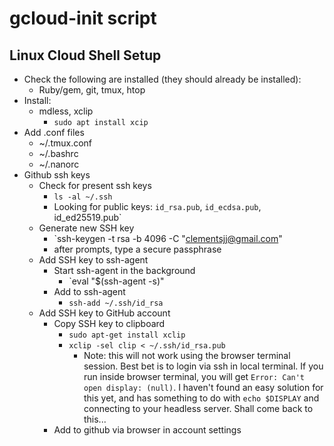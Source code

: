 # gcloud-init script

## Linux Cloud Shell Setup
- Check the following are installed (they should already be installed):
  - Ruby/gem, git, tmux, htop
- Install:
  - mdless, xclip
  	- `sudo apt install xcip`
- Add .conf files
  - ~/.tmux.conf
  - ~/.bashrc
  - ~/.nanorc
- Github ssh keys
  - Check for present ssh keys
	- `ls -al ~/.ssh`
	- Looking for public keys: `id_rsa.pub`, `id_ecdsa.pub`, id_ed25519.pub`
  - Generate new SSH key
	- `ssh-keygen -t rsa -b 4096 -C "clementsjj@gmail.com"
	- after prompts, type a secure passphrase
  - Add SSH key to ssh-agent
	- Start ssh-agent in the background
		- `eval "$(ssh-agent -s)"
	- Add to ssh-agent
		- `ssh-add ~/.ssh/id_rsa`
  - Add SSH key to GitHub account
	- Copy SSH key to clipboard
		- `sudo apt-get install xclip`
		- `xclip -sel clip < ~/.ssh/id_rsa.pub`
			- Note: this will not work using the browser terminal session. Best bet is to login via ssh in local terminal. If you run inside browser terminal, you will get `Error: Can't open display: (null)`. I haven't found an easy solution for this yet, and has something to do with `echo $DISPLAY` and connecting to your headless server. Shall come back to this...
	- Add to github via browser in account settings



		

